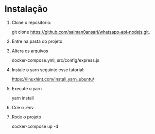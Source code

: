 # Instalação

1. Clone o repositorio: 
    
    git clone https://github.com/salman0ansari/whatsapp-api-nodejs.git.

2. Entre na pasta do projeto.

3. Altera os arquivos 
    
    docker-compose.yml, src/config/express.js

4. Instale o yarn seguinte esse tutorial:
    
    https://linuxhint.com/install_yarn_ubuntu/

5. Execute o yarn
    
    yarn install

6. Crie o .env

7. Rode o projeto
    
    docker-compose up -d
